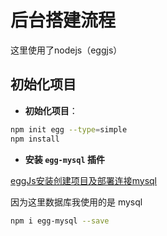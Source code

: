 # 后台搭建流程

这里使用了nodejs（eggjs）

## 初始化项目

- **初始化项目**：

```bash
npm init egg --type=simple
npm install
```

- **安装 `egg-mysql` 插件**

[eggJs安装创建项目及部署连接mysql](https://zhuanlan.zhihu.com/p/75329419)

因为这里数据库我使用的是 mysql

```bash
npm i egg-mysql --save
```

